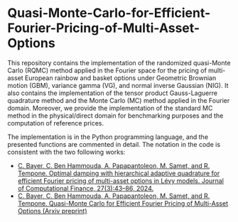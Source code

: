 # Quasi-Monte-Carlo-for-Efficient-Fourier-Pricing-of-Multi-Asset-Options

This repository contains the implementation of the randomized quasi-Monte Carlo (RQMC) method applied in the Fourier space for the pricing of multi-asset European rainbow and basket options under Geometric Brownian motion (GBM), variance gamma (VG), and normal inverse Gaussian (NIG).  It also contains the implementation of the tensor product Gauss-Laguerre quadrature method and the Monte Carlo (MC) method applied in the Fourier domain. Moreover, we provide the implementation of the standard MC method in the physical/direct domain for benchmarking purposes and the computation of reference prices.

The implementation is in the Python programming language, and the presented functions are commented in detail. 
The notation in the code is consistent with the two following works:
- [C. Bayer, C. Ben Hammouda, A. Papapantoleon, M. Samet, and R. Tempone. Optimal damping with hierarchical adaptive quadrature for efficient Fourier pricing of multi-asset options in Lévy models. Journal of Computational Finance, 27(3):43–86, 2024.](https://arxiv.org/abs/2203.08196)
- [C. Bayer, C. Ben Hammouda, A. Papapantoleon, M. Samet, and R. Tempone. Quasi-Monte Carlo for Efficient Fourier Pricing of Multi-Asset Options (Arxiv preprint)](https://arxiv.org/abs/2403.02832)
